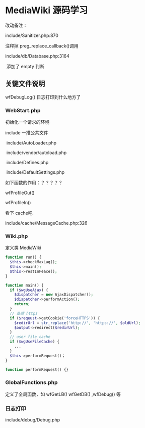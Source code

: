 # MediaWiki 源码学习



改动备注：

include/Sanitizer.php:870

   注释掉 preg_replace_callback()调用

include/db/Database.php:3164

​	添加了 empty 判断





## 关键文件说明

wfDebugLog()  日志打印到什么地方了







### WebStart.php

初始化一个请求的环境

include 一推公共文件

​      include/AutoLoader.php

​     include/vendor/autoload.php

​     include/Defines.php

​    include/DefaultSettings.php

如下函数的作用：？？？？？

wfProfileOut()

wfProfileIn()

看下 cache吧

include/cache/MessageCache.php:326

  

### Wiki.php

定义类 MediaWiki

```php
function run() {
  $this->checkMaxLag();
  $this->main();
  $this->restInPeace();
}

function main() {
  if ($wgUseAjax) {
    $dispatcher = new AjaxDispatcher();
    $dispatcher->performAction();
    return;
  }
  // 处理 https
  if ($reqeust->getCookie('forceHTTPS')) {
    $redirUrl = str_replace('http://', 'https://', $oldUrl);
    $output->redirect($redirUrl);
  }
  // user file cache
  if ($wgUseFileCache) {
    ...
  }
  $this->performRequest()；
}

function performRequest() {}


```





### GlobalFunctions.php

定义了全局函数，如 wfGetLB()  wfGetDB() ,wfDebug() 等



### 日志打印

include/debug/Debug.php











